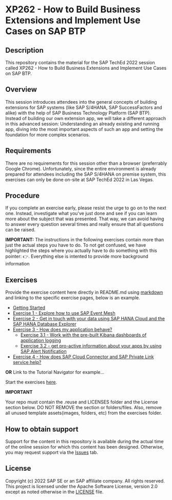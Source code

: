 # XP262 - How to Build Business Extensions and Implement Use Cases on SAP BTP

## Description

This repository contains the material for the SAP TechEd 2022 session called XP262 - How to Build Business Extensions and Implement Use Cases on SAP BTP.  

## Overview

This session introduces attendees into the general concepts of building extensions for SAP systems (like SAP S/4HANA, SAP SuccessFactors and alike) with the help of SAP Business Technology Platform (SAP BTP). Instead of building our own extension app, we will take a different approach in this advanced session: Understanding an already existing and running app, diving into the most important aspects of such an app and setting the foundation for more complex scenarios. 

## Requirements

There are no requirements for this session other than a browser (preferrably Google Chrome). Unfortunately, since the entire environment is already prepared for attendees including the SAP S/4HANA on premise system, this exercises can only be done on-site at SAP TechEd 2022 in Las Vegas. 

## Procedure

If you complete an exercise early, please resist the urge to go on to the next one. Instead, investigate what you've just done and see if you can learn more about the subject that was presented. That way, we can avoid having to answer every question several times and really ensure that all questions can be raised.

**IMPORTANT:** The instructions in the following exercises contain more than just the actual steps you have to do. To not get confused, we have highlighted the steps where you actually have to do something with this pointer: 👉. Everything else is intented to provide more background information

## Exercises

Provide the exercise content here directly in README.md using [markdown](https://guides.github.com/features/mastering-markdown/) and linking to the specific exercise pages, below is an example.

- [Getting Started](exercises/ex0/)
- [Exercise 1 - Explore how to use SAP Event Mesh](exercises/ex1/)
- [Exercise 2 - Get in touch with your data using SAP HANA Cloud and the SAP HANA Database Explorer](exercises/ex2/)
- [Exercise 3 - How does my application behave?](exercises/ex4/)
    - [Exercise 3.1 - Work with the pre-built Kibana dashboards of application logging](exercises/ex4#exercise-21-sub-exercise-1-description)
    - [Exercise 3.2 - get pro-active information about your apps by using SAP Alert Notification](exercises/ex4#exercise-21-sub-exercise-1-description)
- [Exercise 4 - How does SAP Cloud Connector and SAP Private Link service help?](exercises/ex4)

**OR** Link to the Tutorial Navigator for example...

Start the exercises [here](https://developers.sap.com/tutorials/abap-environment-trial-onboarding.html).

**IMPORTANT**

Your repo must contain the .reuse and LICENSES folder and the License section below. DO NOT REMOVE the section or folders/files. Also, remove all unused template assets(images, folders, etc) from the exercises folder. 

## How to obtain support

Support for the content in this repository is available during the actual time of the online session for which this content has been designed. Otherwise, you may request support via the [Issues](../../issues) tab.

## License
Copyright (c) 2022 SAP SE or an SAP affiliate company. All rights reserved. This project is licensed under the Apache Software License, version 2.0 except as noted otherwise in the [LICENSE](LICENSES/Apache-2.0.txt) file.
